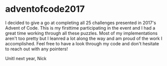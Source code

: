 # adventofcode2017

I decided to give a go at completing all 25 challenges presented in 2017's Advent of Code. This is my firsttime participating in the event and I had a great time working through all these puzzles. Most of my implementations aren't too pretty but I leanred a lot along the way and am proud of the work I accomplished. Feel free to have a look through my code and don't hesitate to reach out with any pointers!

Unitl next year,
Nick
